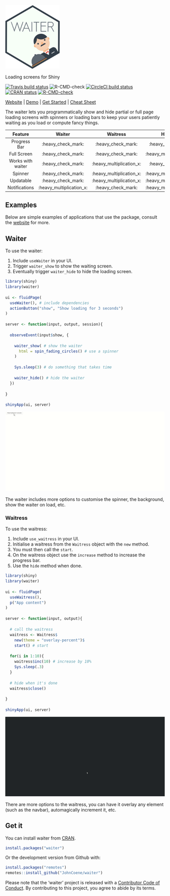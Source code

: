 
<!-- README.md is generated from README.Rmd. Please edit that file -->

<div data-align="center">

<img src="./man/figures/logo.png" height = "200px" />

Loading screens for Shiny

<!-- badges: start -->

[![Travis build
status](https://travis-ci.org/JohnCoene/waiter.svg?branch=master)](https://travis-ci.org/JohnCoene/waiter)
![R-CMD-check](https://github.com/JohnCoene/waiter/workflows/R-CMD-check/badge.svg)
[![CircleCI build
status](https://circleci.com/gh/JohnCoene/waiter.svg?style=svg)](https://circleci.com/gh/JohnCoene/waiter)
[![CRAN
status](https://www.r-pkg.org/badges/version/waiter)](https://CRAN.R-project.org/package=waiter)
[![R-CMD-check](https://github.com/JohnCoene/waiter/workflows/R-CMD-check/badge.svg)](https://github.com/JohnCoene/waiter/actions)
<!-- badges: end -->

[Website](https://waiter.john-coene.com) |
[Demo](https://shiny.john-coene.com/waiter/) | [Get
Started](https://waiter.john-coene.com/#/waiter) | [Cheat
Sheet](https://waiter.john-coene.com/_assets/cheatsheet.pdf)

</div>

The waiter lets you programmatically show and hide partial or full page
loading screens with spinners or loading bars to keep your users
patiently waiting as you load or compute fancy things.

|      Feature      |           Waiter           |          Waitress          |          Hostess           |
| :---------------: | :------------------------: | :------------------------: | :------------------------: |
|   Progress Bar    |    :heavy\_check\_mark:    |    :heavy\_check\_mark:    |    :heavy\_check\_mark:    |
|    Full Screen    |    :heavy\_check\_mark:    |    :heavy\_check\_mark:    | :heavy\_multiplication\_x: |
| Works with waiter |    :heavy\_check\_mark:    | :heavy\_multiplication\_x: |    :heavy\_check\_mark:    |
|      Spinner      |    :heavy\_check\_mark:    | :heavy\_multiplication\_x: | :heavy\_multiplication\_x: |
|     Updatable     |    :heavy\_check\_mark:    | :heavy\_multiplication\_x: | :heavy\_multiplication\_x: |
|   Notifications   | :heavy\_multiplication\_x: |    :heavy\_check\_mark:    | :heavy\_multiplication\_x: |

## Examples

Below are simple examples of applications that use the package, consult
the [website](https://waiter.john-coene.com) for more.

## Waiter

To use the waiter:

1.  Include `useWaiter` in your UI.
2.  Trigger `waiter_show` to show the waiting screen.
3.  Eventually trigger `waiter_hide` to hide the loading screen.

<!-- end list -->

``` r
library(shiny)
library(waiter)

ui <- fluidPage(
  useWaiter(), # include dependencies
  actionButton("show", "Show loading for 3 seconds")
)

server <- function(input, output, session){

  observeEvent(input$show, {

    waiter_show( # show the waiter
      html = spin_fading_circles() # use a spinner
    )

    Sys.sleep(3) # do something that takes time
    
    waiter_hide() # hide the waiter
  })
  
}

shinyApp(ui, server)
```

![](man/figures//waiter-basic.gif)

The waiter includes more options to customise the spinner, the
background, show the waiter on load, etc.

### Waitress

To use the waitress:

1.  Include `use_waitress` in your UI.
2.  Initialise a waitress from the `Waitress` object with the `new`
    method.
3.  You must then call the `start`.
4.  On the waitress object use the `increase` method to increase the
    progress bar.
5.  Use the `hide` method when done.

<!-- end list -->

``` r
library(shiny)
library(waiter)

ui <- fluidPage(
  useWaitress(),
  p("App content")
)

server <- function(input, output){

  # call the waitress
  waitress <- Waitress$
    new(theme = "overlay-percent")$
    start() # start

  for(i in 1:10){
    waitress$inc(10) # increase by 10%
    Sys.sleep(.3)
  }

  # hide when it's done
  waitress$close() 

}

shinyApp(ui, server)
```

![](man/figures//waitress-basic.gif)

There are more options to the waitress, you can have it overlay any
element (such as the navbar), automagically increment it, etc.

## Get it

You can install waiter from
[CRAN](https://CRAN.R-project.org/package=waiter).

``` r
install.packages("waiter")
```

Or the development version from Github with:

``` r
install.packages("remotes")
remotes::install_github("JohnCoene/waiter")
```

Please note that the ‘waiter’ project is released with a [Contributor
Code of Conduct](https://waiter.john-coene.com/#/coc). By contributing
to this project, you agree to abide by its terms.
